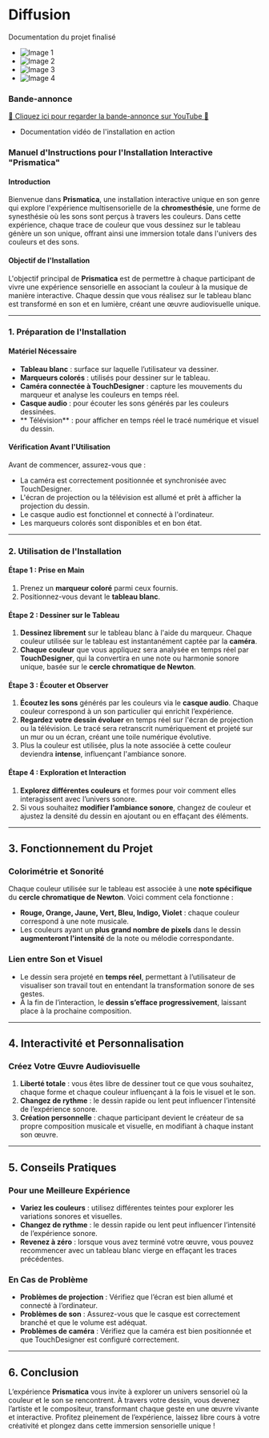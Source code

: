 # Diffusion

Documentation du projet finalisé

- ![Image 1](https://placehold.co/400x400?text=1+image)
- ![Image 2](https://placehold.co/400x400?text=2+image)
- ![Image 3](https://placehold.co/400x400?text=3+image)
- ![Image 4](https://placehold.co/400x400?text=4+image)

### Bande-annonce

[🔗 Cliquez ici pour regarder la bande-annonce sur YouTube 🚀](https://youtu.be/7dyGnVHcX7k)

- Documentation vidéo de l'installation en action

### Manuel d'Instructions pour l'Installation Interactive "Prismatica"

#### Introduction

Bienvenue dans **Prismatica**, une installation interactive unique en son genre qui explore l'expérience multisensorielle de la **chromesthésie**, une forme de synesthésie où les sons sont perçus à travers les couleurs. Dans cette expérience, chaque trace de couleur que vous dessinez sur le tableau génère un son unique, offrant ainsi une immersion totale dans l'univers des couleurs et des sons.

#### Objectif de l'Installation

L'objectif principal de **Prismatica** est de permettre à chaque participant de vivre une expérience sensorielle en associant la couleur à la musique de manière interactive. Chaque dessin que vous réalisez sur le tableau blanc est transformé en son et en lumière, créant une œuvre audiovisuelle unique.

---

### 1. Préparation de l'Installation

#### Matériel Nécessaire

- **Tableau blanc** : surface sur laquelle l’utilisateur va dessiner.
- **Marqueurs colorés** : utilisés pour dessiner sur le tableau.
- **Caméra connectée à TouchDesigner** : capture les mouvements du marqueur et analyse les couleurs en temps réel.
- **Casque audio** : pour écouter les sons générés par les couleurs dessinées.
- ** Télévision** : pour afficher en temps réel le tracé numérique et visuel du dessin.

#### Vérification Avant l'Utilisation

Avant de commencer, assurez-vous que :

- La caméra est correctement positionnée et synchronisée avec TouchDesigner.
- L'écran de projection ou la télévision est allumé et prêt à afficher la projection du dessin.
- Le casque audio est fonctionnel et connecté à l'ordinateur.
- Les marqueurs colorés sont disponibles et en bon état.

---

### 2. Utilisation de l'Installation

#### Étape 1 : Prise en Main

1. Prenez un **marqueur coloré** parmi ceux fournis.
2. Positionnez-vous devant le **tableau blanc**.

#### Étape 2 : Dessiner sur le Tableau

1. **Dessinez librement** sur le tableau blanc à l'aide du marqueur. Chaque couleur utilisée sur le tableau est instantanément captée par la **caméra**.
2. **Chaque couleur** que vous appliquez sera analysée en temps réel par **TouchDesigner**, qui la convertira en une note ou harmonie sonore unique, basée sur le **cercle chromatique de Newton**.

#### Étape 3 : Écouter et Observer

1. **Écoutez les sons** générés par les couleurs via le **casque audio**. Chaque couleur correspond à un son particulier qui enrichit l’expérience.
2. **Regardez votre dessin évoluer** en temps réel sur l'écran de projection ou la télévision. Le tracé sera retranscrit numériquement et projeté sur un mur ou un écran, créant une toile numérique évolutive.
3. Plus la couleur est utilisée, plus la note associée à cette couleur deviendra **intense**, influençant l'ambiance sonore.

#### Étape 4 : Exploration et Interaction

1. **Explorez différentes couleurs** et formes pour voir comment elles interagissent avec l’univers sonore.
2. Si vous souhaitez **modifier l’ambiance sonore**, changez de couleur et ajustez la densité du dessin en ajoutant ou en effaçant des éléments.

---

## 3. Fonctionnement du Projet

### Colorimétrie et Sonorité

Chaque couleur utilisée sur le tableau est associée à une **note spécifique** du **cercle chromatique de Newton**. Voici comment cela fonctionne :

- **Rouge, Orange, Jaune, Vert, Bleu, Indigo, Violet** : chaque couleur correspond à une note musicale.
- Les couleurs ayant un **plus grand nombre de pixels** dans le dessin **augmenteront l'intensité** de la note ou mélodie correspondante.

### Lien entre Son et Visuel

- Le dessin sera projeté en **temps réel**, permettant à l’utilisateur de visualiser son travail tout en entendant la transformation sonore de ses gestes.
- À la fin de l’interaction, le **dessin s’efface progressivement**, laissant place à la prochaine composition.

---

## 4. Interactivité et Personnalisation

### Créez Votre Œuvre Audiovisuelle

1. **Liberté totale** : vous êtes libre de dessiner tout ce que vous souhaitez, chaque forme et chaque couleur influençant à la fois le visuel et le son.
2. **Changez de rythme** : le dessin rapide ou lent peut influencer l’intensité de l’expérience sonore.
3. **Création personnelle** : chaque participant devient le créateur de sa propre composition musicale et visuelle, en modifiant à chaque instant son œuvre.

---

## 5. Conseils Pratiques

### Pour une Meilleure Expérience

- **Variez les couleurs** : utilisez différentes teintes pour explorer les variations sonores et visuelles.
- **Changez de rythme** : le dessin rapide ou lent peut influencer l’intensité de l’expérience sonore.
- **Revenez à zéro** : lorsque vous avez terminé votre œuvre, vous pouvez recommencer avec un tableau blanc vierge en effaçant les traces précédentes.

### En Cas de Problème

- **Problèmes de projection** : Vérifiez que l’écran est bien allumé et connecté à l’ordinateur.
- **Problèmes de son** : Assurez-vous que le casque est correctement branché et que le volume est adéquat.
- **Problèmes de caméra** : Vérifiez que la caméra est bien positionnée et que TouchDesigner est configuré correctement.

---

## 6. Conclusion

L’expérience **Prismatica** vous invite à explorer un univers sensoriel où la couleur et le son se rencontrent. À travers votre dessin, vous devenez l’artiste et le compositeur, transformant chaque geste en une œuvre vivante et interactive. Profitez pleinement de l’expérience, laissez libre cours à votre créativité et plongez dans cette immersion sensorielle unique !
